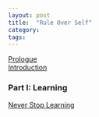 ```yaml
---
layout: post
title:  "Rule Over Self"
category: 
tags: 
---
```



[Prologue](https://note.link.com.de/prologue)
</br>
[Introduction](https://note.link.com.de/prologue)
</br>
### Part I: Learning
[Never Stop Learning](https://note.link.com.de/prologue)
